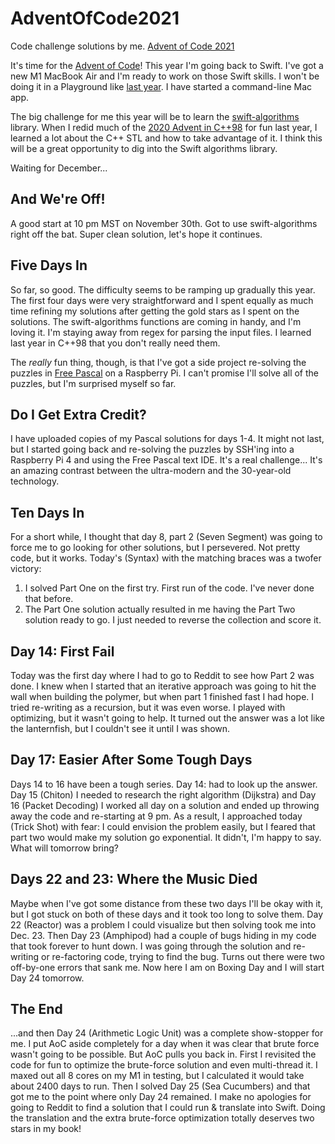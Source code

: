 # AdventOfCode2021
Code challenge solutions by me. [Advent of Code 2021](https://adventofcode.com/2021)

It's time for the [Advent of Code](https://adventofcode.com/2021)! This year I'm going back to Swift. I've got a new M1 MacBook Air and I'm ready to work on those Swift skills. I won't be doing it in a Playground like [last year](https://github.com/sbiickert/SwiftAdventOfCode2020). I have started a command-line Mac app.

The big challenge for me this year will be to learn the [swift-algorithms](https://github.com/apple/swift-algorithms) library. When I redid much of the [2020 Advent in C++98](https://github.com/sbiickert/AdventOfCode2020Classic) for fun last year, I learned a lot about the C++ STL and how to take advantage of it. I think this will be a great opportunity to dig into the Swift algorithms library.

Waiting for December...

## And We're Off!

A good start at 10 pm MST on November 30th. Got to use swift-algorithms right off the bat. Super clean solution, let's hope it continues.

## Five Days In

So far, so good. The difficulty seems to be ramping up gradually this year. The first four days were very straightforward and I spent equally as much time refining my solutions after getting the gold stars as I spent on the solutions. The swift-algorithms functions are coming in handy, and I'm loving it. I'm staying away from regex for parsing the input files. I learned last year in C++98 that you don't really need them.

The *really* fun thing, though, is that I've got a side project re-solving the puzzles in [Free Pascal](https://freepascal.org) on a Raspberry Pi. I can't promise I'll solve all of the puzzles, but I'm surprised myself so far.

## Do I Get Extra Credit?

I have uploaded copies of my Pascal solutions for days 1-4. It might not last, but I started going back and re-solving the puzzles by SSH'ing into a Raspberry Pi 4 and using the Free Pascal text IDE. It's a real challenge... It's an amazing contrast between the ultra-modern and the 30-year-old technology.

## Ten Days In

For a short while, I thought that day 8, part 2 (Seven Segment) was going to force me to go looking for other solutions, but I persevered. Not pretty code, but it works. Today's (Syntax) with the matching braces was a twofer victory:

1. I solved Part One on the first try. First run of the code. I've never done that before. <mic drop>
2. The Part One solution actually resulted in me having the Part Two solution ready to go. I just needed to reverse the collection and score it.
 
## Day 14: First Fail

Today was the first day where I had to go to Reddit to see how Part 2 was done. I knew when I started that an iterative approach was going to hit the wall when building the polymer, but when part 1 finished fast I had hope. I tried re-writing as a recursion, but it was even worse. I played with optimizing, but it wasn't going to help. It turned out the answer was a lot like the lanternfish, but I couldn't see it until I was shown.

## Day 17: Easier After Some Tough Days
 
Days 14 to 16 have been a tough series. Day 14: had to look up the answer. Day 15 (Chiton) I needed to research the right algorithm (Dijkstra) and Day 16 (Packet Decoding) I worked all day on a solution and ended up throwing away the code and re-starting at 9 pm. As a result, I approached today (Trick Shot) with fear: I could envision the problem easily, but I feared that part two would make my solution go exponential. It didn't, I'm happy to say. What will tomorrow bring?


## Days 22 and 23: Where the Music Died

Maybe when I've got some distance from these two days I'll be okay with it, but I got stuck on both of these days and it took too long to solve them. Day 22 (Reactor) was a problem I could visualize but then solving took me into Dec. 23. Then Day 23 (Amphipod) had a couple of bugs hiding in my code that took forever to hunt down. I was going through the solution and re-writing or re-factoring code, trying to find the bug. Turns out there were two off-by-one errors that sank me. Now here I am on Boxing Day and I will start Day 24 tomorrow.

## The End

...and then Day 24 (Arithmetic Logic Unit) was a complete show-stopper for me. I put AoC aside completely for a day when it was clear that brute force wasn't going to be possible. But AoC pulls you back in. First I revisited the code for fun to optimize the brute-force solution and even multi-thread it. I maxed out all 8 cores on my M1 in testing, but I calculated it would take about 2400 days to run. Then I solved Day 25 (Sea Cucumbers) and that got me to the point where only Day 24 remained. I make no apologies for going to Reddit to find a solution that I could run & translate into Swift. Doing the translation and the extra brute-force optimization totally deserves two stars in my book!
